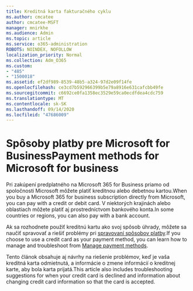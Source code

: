 ```yaml
---
title: Kreditná karta fakturačného cyklu
ms.author: cmcatee
author: cmcatee-MSFT
manager: mnirkhe
ms.audience: Admin
ms.topic: article
ms.service: o365-administration
ROBOTS: NOINDEX, NOFOLLOW
localization_priority: Normal
ms.collection: Adm_O365
ms.custom:
- "485"
- "1500018"
ms.assetid: ef2df989-8539-48b5-a324-97d2e09f14fe
ms.openlocfilehash: ce3cd7b592966399b5e79a8916e631cafcbb49fe
ms.sourcegitcommit: c6692ce0fa1358ec3529e59ca0ecdfdea4cdc759
ms.translationtype: MT
ms.contentlocale: sk-SK
ms.lasthandoff: 09/14/2020
ms.locfileid: "47686009"
---
```

# <a name="payment-methods-for-microsoft-for-business"></a><span data-ttu-id="eb487-102">Spôsoby platby pre Microsoft for Business</span><span class="sxs-lookup"><span data-stu-id="eb487-102">Payment methods for Microsoft for business</span></span>

<span data-ttu-id="eb487-103">Pri zakúpení predplatného na Microsoft 365 for Business priamo od spoločnosti Microsoft môžete platiť kreditnou alebo debetnou kartou.</span><span class="sxs-lookup"><span data-stu-id="eb487-103">When you buy a Microsoft 365 for business subscription directly from Microsoft, you can pay with a credit or debit card.</span></span> <span data-ttu-id="eb487-104">V niektorých krajinách alebo oblastiach môžete platiť aj prostredníctvom bankového konta.</span><span class="sxs-lookup"><span data-stu-id="eb487-104">In some countries or regions, you can also pay with a bank account.</span></span>
  
<span data-ttu-id="eb487-105">Ak sa rozhodnete použiť kreditnú kartu ako svoj spôsob úhrady, môžete sa naučiť spravovať a riešiť problémy pri [spravovaní spôsobov platby](https://docs.microsoft.com/microsoft-365/commerce/billing-and-payments/manage-payment-methods).</span><span class="sxs-lookup"><span data-stu-id="eb487-105">If you choose to use a credit card as your payment method, you can learn how to manage and troubleshoot from [Manage payment methods](https://docs.microsoft.com/microsoft-365/commerce/billing-and-payments/manage-payment-methods).</span></span>
  
<span data-ttu-id="eb487-106">Tento článok obsahuje aj návrhy na riešenie problémov, keď je vaša kreditná karta odmietnutá, a informácie o zmene informácií o kreditnej karte, aby bola karta prijatá.</span><span class="sxs-lookup"><span data-stu-id="eb487-106">This article also includes troubleshooting suggestions for when your credit card is declined and information about changing credit card information so that the card is accepted.</span></span>